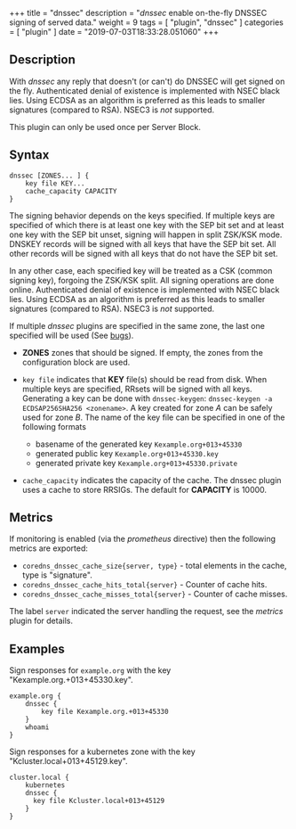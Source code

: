 +++
title = "dnssec"
description = "*dnssec* enable on-the-fly DNSSEC signing of served data."
weight = 9
tags = [ "plugin", "dnssec" ]
categories = [ "plugin" ]
date = "2019-07-03T18:33:28.051060"
+++

## Description

With *dnssec* any reply that doesn't (or can't) do DNSSEC will get signed on the fly. Authenticated
denial of existence is implemented with NSEC black lies. Using ECDSA as an algorithm is preferred as
this leads to smaller signatures (compared to RSA). NSEC3 is *not* supported.

This plugin can only be used once per Server Block.

## Syntax

~~~
dnssec [ZONES... ] {
    key file KEY...
    cache_capacity CAPACITY
}
~~~

The signing behavior depends on the keys specified. If multiple keys are specified of which there is
at least one key with the SEP bit set and at least one key with the SEP bit unset, signing will happen
in split ZSK/KSK mode. DNSKEY records will be signed with all keys that have the SEP bit set. All other
records will be signed with all keys that do not have the SEP bit set.

In any other case, each specified key will be treated as a CSK (common signing key), forgoing the
ZSK/KSK split. All signing operations are done online.
Authenticated denial of existence is implemented with NSEC black lies. Using ECDSA as an algorithm
is preferred as this leads to smaller signatures (compared to RSA). NSEC3 is *not* supported.

If multiple *dnssec* plugins are specified in the same zone, the last one specified will be
used (See [bugs](#bugs)).

* **ZONES** zones that should be signed. If empty, the zones from the configuration block
    are used.

* `key file` indicates that **KEY** file(s) should be read from disk. When multiple keys are specified, RRsets
  will be signed with all keys. Generating a key can be done with `dnssec-keygen`: `dnssec-keygen -a
  ECDSAP256SHA256 <zonename>`. A key created for zone *A* can be safely used for zone *B*. The name of the
  key file can be specified in one of the following formats

    * basename of the generated key `Kexample.org+013+45330`
    * generated public key `Kexample.org+013+45330.key`
    * generated private key `Kexample.org+013+45330.private`

* `cache_capacity` indicates the capacity of the cache. The dnssec plugin uses a cache to store
  RRSIGs. The default for **CAPACITY** is 10000.

## Metrics

If monitoring is enabled (via the *prometheus* directive) then the following metrics are exported:

* `coredns_dnssec_cache_size{server, type}` - total elements in the cache, type is "signature".
* `coredns_dnssec_cache_hits_total{server}` - Counter of cache hits.
* `coredns_dnssec_cache_misses_total{server}` - Counter of cache misses.

The label `server` indicated the server handling the request, see the *metrics* plugin for details.

## Examples

Sign responses for `example.org` with the key "Kexample.org.+013+45330.key".

~~~ corefile
example.org {
    dnssec {
        key file Kexample.org.+013+45330
    }
    whoami
}
~~~

Sign responses for a kubernetes zone with the key "Kcluster.local+013+45129.key".

~~~
cluster.local {
    kubernetes
    dnssec {
      key file Kcluster.local+013+45129
    }
}
~~~
